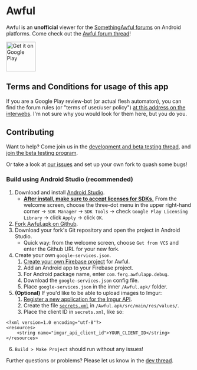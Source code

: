 # Awful

Awful is an __unofficial__ viewer for the [SomethingAwful forums][forums] on Android platforms. Come check out the [Awful forum thread][forum-thread]!

<a href='https://play.google.com/store/apps/details?id=com.ferg.awfulapp'><img alt='Get it on Google Play' src='https://play.google.com/intl/en_us/badges/images/generic/en_badge_web_generic.png' height='80px'/></a>

## Terms and Conditions for usage of this app

If you are a Google Play review-bot (or actual flesh automaton), you can find the forum rules (or "terms of user/user policy") [at this address on the interwebs][forum-rules]. I'm not sure why you would look for them here, but you do you.

## Contributing

Want to help? Come join us in the [development and beta testing thread][dev-thread], and [join the beta testing program][join-beta].

Or take a look at [our issues][issues] and set up your own fork to quash some bugs!

### Build using Android Studio (recommended)

1. Download and install [Android Studio][android-studio].
   * __[After install, make sure to accept licenses for SDKs.][accept-licensing]__ From the welcome screen, choose the three-dot menu in the upper right-hand corner -> `SDK Manager` -> `SDK Tools` -> check `Google Play Licensing Library` -> click `Apply` -> click `OK`.
2. [Fork Awful.apk on Github][github-fork-howto].
3. Download your fork's Git repository and open the project in Android Studio.
   * Quick way: from the welcome screen, choose `Get from VCS` and enter the Github URL for your new fork.
4. Create your own `google-services.json`.
   1. [Create your own Firebase project][firebase-console] for Awful.
   2. Add an Android app to your Firebase project.
   3. For Android package name, enter `com.ferg.awfulapp.debug`.
   4. Download the `google-services.json` config file.
   5. Place `google-services.json` in the inner `/Awful.apk/` folder.
5. __(Optional)__ If you'd like to be able to upload images to Imgur:
   1. [Register a new application for the Imgur API][imgur-api-docs].
   2. Create the file [`secrets.xml`][secrets-example] in `/Awful.apk/src/main/res/values/`.
   3. Place the client ID in `secrets.xml`, like so:
```
<?xml version=1.0 encoding="utf-8"?>
<resources>
    <string name="imgur_api_client_id">YOUR_CLIENT_ID</string>
</resources>
```
6. `Build > Make Project` should run without any issues!

Further questions or problems? Please let us know in the [dev thread][dev-thread].

[forums]: https://forums.somethingawful.com
[forum-thread]: https://forums.somethingawful.com/showthread.php?threadid=3571717
[dev-thread]: https://forums.somethingawful.com/showthread.php?threadid=3743815
[issues]: https://github.com/Awful/Awful.apk/issues?state=open
[join-beta]: https://play.google.com/apps/testing/com.ferg.awfulapp
[forum-rules]: https://www.somethingawful.com/forum-rules/forum-rules/

[android-studio]: https://developer.android.com/studio
[accept-licensing]: https://stackoverflow.com/a/69897480
[github-fork-howto]: https://docs.github.com/en/get-started/quickstart/fork-a-repo
[firebase-console]: https://console.firebase.google.com/
[imgur-api-docs]: https://apidocs.imgur.com
[secrets-example]: https://forums.somethingawful.com/showthread.php?threadid=3743815&userid=0&perpage=40&pagenumber=17#post505621360